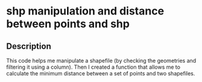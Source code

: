 <h1> shp manipulation and distance between points and shp </h1>

<h2>Description</h2>
This code helps me manipulate a shapefile (by checking the geometries and filtering it using a column). Then I created a function that allows me to calculate the minimum distance between a set of points and two shapefiles.
